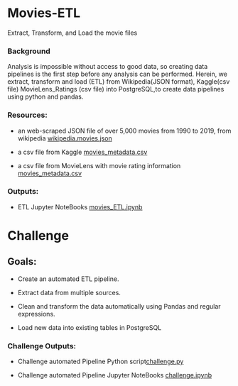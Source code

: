 # Movies-ETL
Extract, Transform, and Load the movie files

### Background
Analysis is impossible without access to good data, so creating data pipelines is the first step before any analysis can be performed. Herein, we extract, transform and load (ETL) from Wikipedia(JSON format), Kaggle(csv file) MovieLens_Ratings (csv file) into PostgreSQL,to create data pipelines using python and pandas.

### Resources:

- an web-scraped JSON file of over 5,000 movies from 1990 to 2019, from wikipedia [wikipedia.movies.json](Resources/wikipedia.movies.json)

- a csv file from Kaggle [movies_metadata.csv](Resources/movies_metadata.csv)

- a csv file from MovieLens with movie rating information [movies_metadata.csv](Resources/ratings.csv)



### Outputs:


- ETL Jupyter NoteBooks [movies_ETL.ipynb](/movies_ETL.ipynb)


# Challenge

## Goals:

- Create an automated ETL pipeline.
 
- Extract data from multiple sources.

- Clean and transform the data automatically using Pandas and regular expressions.

- Load new data into existing tables in PostgreSQL

### Challenge Outputs:

- Challenge automated Pipeline Python script[challenge.py](/challenge.py)

- Challenge automated Pipeline Jupyter NoteBooks [challenge.ipynb](/challenge.ipynb)
